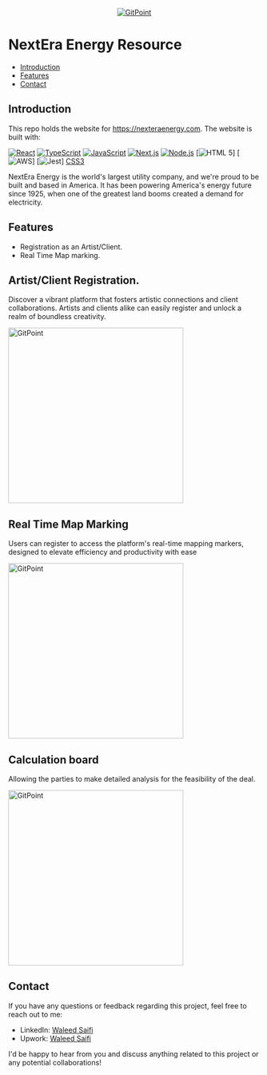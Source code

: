 <p align="center">
  <a href="">
    <img alt="GitPoint" title="GitPoint" src="https://media.licdn.com/dms/image/C4D0BAQGL9jTdFlKHoQ/company-logo_200_200/0/1601399945227?e=2147483647&v=beta&t=lO1KqQ3fT4yYkyXJUZlc-KbEMBozRtoizpmh9hN4JQ0" >
  </a>
</p>



# NextEra Energy Resource



- [Introduction](#introduction)
- [Features](#features)
- [Contact](#contact)








## Introduction

This repo holds the website for https://nexteraenergy.com. The website is built with:

  [![React](https://img.shields.io/badge/React-17.x-blue)](https://reactjs.org/)
  [![TypeScript](https://img.shields.io/badge/TypeScript-4.x-blue)](https://www.typescriptlang.org/)
  [![JavaScript](https://img.shields.io/badge/JavaScript-ES6-yellow)](https://www.ecma-international.org/ecma-262/6.0/)
  [![Next.js](https://img.shields.io/badge/Next.js-12.x-lightgrey)](https://nextjs.org/)
  [![Node.js](https://img.shields.io/badge/Node.js-16.x-green)](https://nodejs.org/)
  [![HTML 5](https://img.shields.io/badge/HTML-5-E34F26?style=for-the-badge&logo=html5)] 
  [![AWS](https://img.shields.io/badge/AWS-Cloud-232F3E?style=for-the-badge&logo=amazon-aws)] 
  [![Jest](https://img.shields.io/badge/Jest-Testing-C21325?style=for-the-badge&logo=jest)] 
  [CSS3](https://img.shields.io/badge/CSS-3-1572B6?style=for-the-badge&logo=css3)


NextEra Energy is the world's largest utility company, and we're proud to be built and based in America. It has been powering America's energy future since 1925, when one of the greatest land booms created a demand for electricity.

## Features

- Registration as an Artist/Client.
- Real Time Map marking. 

## Artist/Client Registration.

Discover a vibrant platform that fosters artistic connections and client collaborations. Artists and clients alike can easily register and unlock a realm of boundless creativity.

 <img alt="GitPoint" title="GitPoint" src="https://imgur.com/bpOtIjk.png" width="350px" >



## Real Time Map Marking

Users can register to access the platform's real-time mapping markers, designed to elevate efficiency and productivity with ease

 <img alt="GitPoint" title="GitPoint" src="https://ph-files.imgix.net/e1d29969-c8b3-4ae2-a388-6e2168a8a72c.png?auto=format&fit=crop" width="350px" >


## Calculation board

Allowing the parties to make detailed analysis for the feasibility of the deal.


<img alt="GitPoint" title="GitPoint" src="https://imgur.com/RLTvDH4.png" width="350px" >


## Contact

If you have any questions or feedback regarding this project, feel free to reach out to me:


- LinkedIn: [Waleed Saifi](https://www.linkedin.com/in/javascript-web-developer/)
- Upwork: [Waleed Saifi](https://www.upwork.com/freelancers/waleedsaifi0890)


I'd be happy to hear from you and discuss anything related to this project or any potential collaborations!

